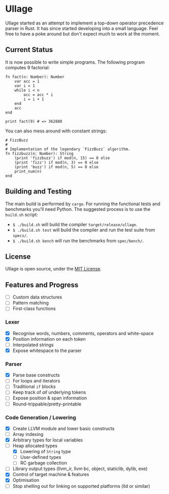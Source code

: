 # Ullage

Ullage started as an attempt to implement a top-down operator precedence parser in Rust. It has since started developing into a small language. Feel free to have a poke around but don't expect much to work at the moment.

## Current Status

It is now possible to write simple programs. The following program computes 9 factorial:

    fn fact(n: Number): Number
        var acc = 1
        var i = 1
        while i < n
            acc = acc * i
            i = i + 1
        end
        acc
    end
    
    print fact(9) # => 362880

You can also mess around with constant strings:

    # FizzBuzz
    #
    # Implementation of the legendary `FizzBuzz` algorithm.
    fn fizzbuzz(n: Number): String
        (print 'fizzbuzz') if mod(n, 15) == 0 else
        (print 'fizz') if mod(n, 3) == 0 else
        (print 'buzz') if mod(n, 5) == 0 else
        print_num(n)
    end

## Building and Testing

The main build is performed by `cargo`. For running the functional
tests and benchmarks you'll need Python. The suggested process is to use the `build.sh` script:

 * `$ ./build.sh` will build the compiler `target/release/ullage`.
 * `$ ./build.sh test` will build the compiler and run the test suite from `specs/`.
 * `$ ./build.sh bench` will run the benchmarks from `spec/bench/`.

## License

Ullage is open source, under the [MIT License](LICENSE.md).

## Features and Progress

 * [ ] Custom data structures
 * [ ] Pattern matching
 * [ ] First-class functions

### Lexer

 * [x] Recognise words, numbers, comments, operators and white-space
 * [x] Position information on each token
 * [ ] Interpolated strings
 * [x] Expose whitespace to the parser

### Parser

 * [x] Parse base constructs
 * [ ] For loops and iterators
 * [ ] Traditional `if` blocks
 * [ ] Keep track of _all_ underlying tokens
 * [ ] Expose position & span information
 * [ ] Round-trippable/pretty-printable

### Code Generation / Lowering

 * [x] Create LLVM module and lower basic constructs
 * [ ] Array indexing
 * [x] Arbitrary types for local variables
 * [ ] Heap allocated types
    * [x] Lowering of `String` type
    * [ ] User-defined types
    * [ ] RC garbage collection
 * [ ] Library output types (llvm_ir, llvm bc, object, staticlib, dylib, exe)
 * [x] Control of target machine & features
 * [x] Optimisation
 * [ ] Stop shelling out for linking on supported platforms (lld or similar)
